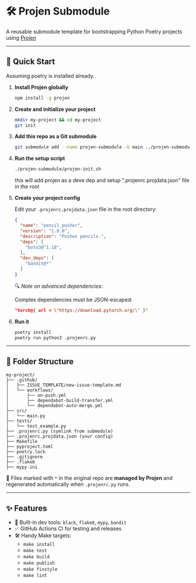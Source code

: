 # 🛠️ Projen Submodule

A reusable submodule template for bootstrapping Python Poetry projects using [Projen](https://github.com/projen/projen)

---

## 🚀 Quick Start
Assuming poetry is installed already.

1. **Install Projen globally**
    ```sh
    npm install -g projen
    ```

2. **Create and initialize your project**
   ```sh
   mkdir my-project && cd my-project
   git init
   ```

3. **Add this repo as a Git submodule**
   ```sh
   git submodule add --name projen-submodule -b main ../projen-submodule projen-submodule
   ```

4. **Run the setup script**
   ```sh
   ./projen-submodule/projen-init.sh
   ```
   this will add projen as a deve dep and setup ".projenrc.projdata.json" file in the root

5. **Create your project config**

   Edit your `.projenrc.projdata.json` file in the root directory:
   ```json
   {
     "name": "pencil_pusher",
     "version": "1.0.0",
     "description": "Pushes pencils.",
     "deps": [
       "boto3@^1.18",
     ],
     "dev_deps": [
       "bandit@*"
     ]
   }
   ```

   🔍 *Note on advanced dependencies*:

   Complex dependencies must be JSON-escaped:
   ```json
   "torch@{ url = \"https://download.pytorch.org/\" }"
   ```

6. **Run it**
   ```sh
   poetry install
   poetry run python3 .projenrc.py
   ```
    
---

## 📁 Folder Structure

```
my-project/
├── .github/
│   ├── ISSUE_TEMPLATE/new-issue-template.md
│   └── workflows/
│       ├── on-push.yml
│       ├── dependabot-build-transfer.yml
│       └── dependabot-auto-merge.yml
├── src/
│   └── main.py
├── tests/
│   └── test_example.py
├── .projenrc.py (symlink from submodule)
├── .projenrc.projdata.json (your config)
├── Makefile
├── pyproject.toml
├── poetry.lock
├── .gitignore
├── .flake8
├── mypy.ini
```

🔧 Files marked with `*` in the original repo are **managed by Projen** and regenerated automatically when `.projenrc.py` runs.

---

## ✨ Features

- 🧰 Built-in dev tools: `black`, `flake8`, `mypy`, `bandit`
- ✅ GitHub Actions CI for testing and releases
- 🛠️ Handy Make targets:
  - `make install`
  - `make test`
  - `make build`
  - `make publish`
  - `make fixstyle`
  - `make lint`
